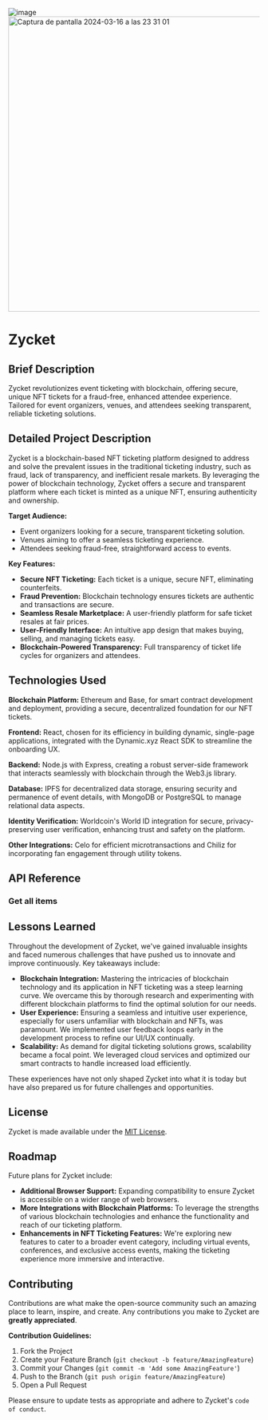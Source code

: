 ![image](https://github.com/ferrabled/zycket/assets/25582731/1dbda16b-71b7-4375-bda5-fdac9419dc42)
<img width="592" alt="Captura de pantalla 2024-03-16 a las 23 31 01" src="https://github.com/ferrabled/zycket/assets/25582731/d9bc4662-4819-4776-85e3-41a2c679867d">
# Zycket

## Brief Description
Zycket revolutionizes event ticketing with blockchain, offering secure, unique NFT tickets for a fraud-free, enhanced attendee experience. Tailored for event organizers, venues, and attendees seeking transparent, reliable ticketing solutions.

## Detailed Project Description
Zycket is a blockchain-based NFT ticketing platform designed to address and solve the prevalent issues in the traditional ticketing industry, such as fraud, lack of transparency, and inefficient resale markets. By leveraging the power of blockchain technology, Zycket offers a secure and transparent platform where each ticket is minted as a unique NFT, ensuring authenticity and ownership.

**Target Audience:**
- Event organizers looking for a secure, transparent ticketing solution.
- Venues aiming to offer a seamless ticketing experience.
- Attendees seeking fraud-free, straightforward access to events.

**Key Features:**
- **Secure NFT Ticketing:** Each ticket is a unique, secure NFT, eliminating counterfeits.
- **Fraud Prevention:** Blockchain technology ensures tickets are authentic and transactions are secure.
- **Seamless Resale Marketplace:** A user-friendly platform for safe ticket resales at fair prices.
- **User-Friendly Interface:** An intuitive app design that makes buying, selling, and managing tickets easy.
- **Blockchain-Powered Transparency:** Full transparency of ticket life cycles for organizers and attendees.

## Technologies Used

**Blockchain Platform:** Ethereum and Base, for smart contract development and deployment, providing a secure, decentralized foundation for our NFT tickets.

**Frontend:** React, chosen for its efficiency in building dynamic, single-page applications, integrated with the Dynamic.xyz React SDK to streamline the onboarding UX.

**Backend:** Node.js with Express, creating a robust server-side framework that interacts seamlessly with blockchain through the Web3.js library.

**Database:** IPFS for decentralized data storage, ensuring security and permanence of event details, with MongoDB or PostgreSQL to manage relational data aspects.

**Identity Verification:** Worldcoin's World ID integration for secure, privacy-preserving user verification, enhancing trust and safety on the platform.

**Other Integrations:** Celo for efficient microtransactions and Chiliz for incorporating fan engagement through utility tokens.

## API Reference

### Get all items

## Lessons Learned

Throughout the development of Zycket, we've gained invaluable insights and faced numerous challenges that have pushed us to innovate and improve continuously. Key takeaways include:

- **Blockchain Integration:** Mastering the intricacies of blockchain technology and its application in NFT ticketing was a steep learning curve. We overcame this by thorough research and experimenting with different blockchain platforms to find the optimal solution for our needs.
- **User Experience:** Ensuring a seamless and intuitive user experience, especially for users unfamiliar with blockchain and NFTs, was paramount. We implemented user feedback loops early in the development process to refine our UI/UX continually.
- **Scalability:** As demand for digital ticketing solutions grows, scalability became a focal point. We leveraged cloud services and optimized our smart contracts to handle increased load efficiently.

These experiences have not only shaped Zycket into what it is today but have also prepared us for future challenges and opportunities.

## License

Zycket is made available under the [MIT License](https://choosealicense.com/licenses/mit/).

## Roadmap

Future plans for Zycket include:

- **Additional Browser Support:** Expanding compatibility to ensure Zycket is accessible on a wider range of web browsers.
- **More Integrations with Blockchain Platforms:** To leverage the strengths of various blockchain technologies and enhance the functionality and reach of our ticketing platform.
- **Enhancements in NFT Ticketing Features:** We're exploring new features to cater to a broader event category, including virtual events, conferences, and exclusive access events, making the ticketing experience more immersive and interactive.

## Contributing

Contributions are what make the open-source community such an amazing place to learn, inspire, and create. Any contributions you make to Zycket are **greatly appreciated**.

**Contribution Guidelines:**

1. Fork the Project
2. Create your Feature Branch (`git checkout -b feature/AmazingFeature`)
3. Commit your Changes (`git commit -m 'Add some AmazingFeature'`)
4. Push to the Branch (`git push origin feature/AmazingFeature`)
5. Open a Pull Request

Please ensure to update tests as appropriate and adhere to Zycket's `code of conduct`.
